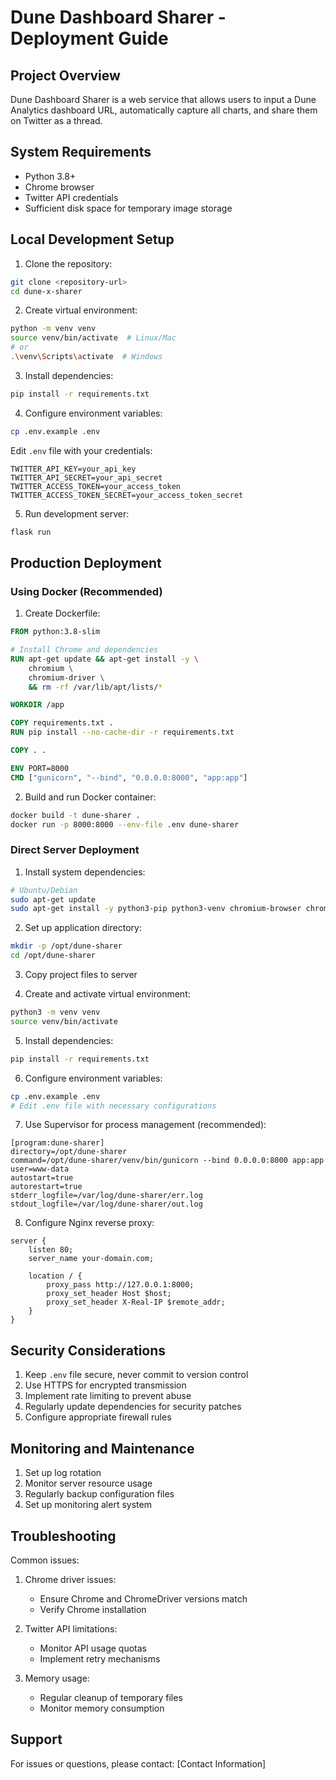 # Dune Dashboard Sharer - Deployment Guide

## Project Overview
Dune Dashboard Sharer is a web service that allows users to input a Dune Analytics dashboard URL, automatically capture all charts, and share them on Twitter as a thread.

## System Requirements
- Python 3.8+
- Chrome browser
- Twitter API credentials
- Sufficient disk space for temporary image storage

## Local Development Setup

1. Clone the repository:
```bash
git clone <repository-url>
cd dune-x-sharer
```

2. Create virtual environment:
```bash
python -m venv venv
source venv/bin/activate  # Linux/Mac
# or
.\venv\Scripts\activate  # Windows
```

3. Install dependencies:
```bash
pip install -r requirements.txt
```

4. Configure environment variables:
```bash
cp .env.example .env
```
Edit `.env` file with your credentials:
```
TWITTER_API_KEY=your_api_key
TWITTER_API_SECRET=your_api_secret
TWITTER_ACCESS_TOKEN=your_access_token
TWITTER_ACCESS_TOKEN_SECRET=your_access_token_secret
```

5. Run development server:
```bash
flask run
```

## Production Deployment

### Using Docker (Recommended)

1. Create Dockerfile:
```dockerfile
FROM python:3.8-slim

# Install Chrome and dependencies
RUN apt-get update && apt-get install -y \
    chromium \
    chromium-driver \
    && rm -rf /var/lib/apt/lists/*

WORKDIR /app

COPY requirements.txt .
RUN pip install --no-cache-dir -r requirements.txt

COPY . .

ENV PORT=8000
CMD ["gunicorn", "--bind", "0.0.0.0:8000", "app:app"]
```

2. Build and run Docker container:
```bash
docker build -t dune-sharer .
docker run -p 8000:8000 --env-file .env dune-sharer
```

### Direct Server Deployment

1. Install system dependencies:
```bash
# Ubuntu/Debian
sudo apt-get update
sudo apt-get install -y python3-pip python3-venv chromium-browser chromium-chromedriver
```

2. Set up application directory:
```bash
mkdir -p /opt/dune-sharer
cd /opt/dune-sharer
```

3. Copy project files to server

4. Create and activate virtual environment:
```bash
python3 -m venv venv
source venv/bin/activate
```

5. Install dependencies:
```bash
pip install -r requirements.txt
```

6. Configure environment variables:
```bash
cp .env.example .env
# Edit .env file with necessary configurations
```

7. Use Supervisor for process management (recommended):
```
[program:dune-sharer]
directory=/opt/dune-sharer
command=/opt/dune-sharer/venv/bin/gunicorn --bind 0.0.0.0:8000 app:app
user=www-data
autostart=true
autorestart=true
stderr_logfile=/var/log/dune-sharer/err.log
stdout_logfile=/var/log/dune-sharer/out.log
```

8. Configure Nginx reverse proxy:
```nginx
server {
    listen 80;
    server_name your-domain.com;

    location / {
        proxy_pass http://127.0.0.1:8000;
        proxy_set_header Host $host;
        proxy_set_header X-Real-IP $remote_addr;
    }
}
```

## Security Considerations

1. Keep `.env` file secure, never commit to version control
2. Use HTTPS for encrypted transmission
3. Implement rate limiting to prevent abuse
4. Regularly update dependencies for security patches
5. Configure appropriate firewall rules

## Monitoring and Maintenance

1. Set up log rotation
2. Monitor server resource usage
3. Regularly backup configuration files
4. Set up monitoring alert system

## Troubleshooting

Common issues:

1. Chrome driver issues:
   - Ensure Chrome and ChromeDriver versions match
   - Verify Chrome installation

2. Twitter API limitations:
   - Monitor API usage quotas
   - Implement retry mechanisms

3. Memory usage:
   - Regular cleanup of temporary files
   - Monitor memory consumption

## Support

For issues or questions, please contact: [Contact Information]
